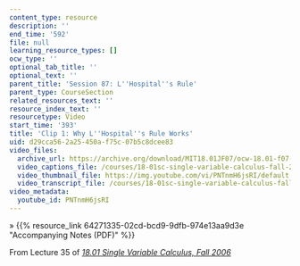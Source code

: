 ```yaml
---
content_type: resource
description: ''
end_time: '592'
file: null
learning_resource_types: []
ocw_type: ''
optional_tab_title: ''
optional_text: ''
parent_title: 'Session 87: L''Hospital''s Rule'
parent_type: CourseSection
related_resources_text: ''
resource_index_text: ''
resourcetype: Video
start_time: '393'
title: 'Clip 1: Why L''Hospital''s Rule Works'
uid: d29cca56-2a25-450a-f75c-07b5c8dcee83
video_files:
  archive_url: https://archive.org/download/MIT18.01JF07/ocw-18.01-f07-lec35_300k.mp4
  video_captions_file: /courses/18-01sc-single-variable-calculus-fall-2010/62725b79ec3f5bf69f4271a5881f4e6f_PNTnmH6jsRI.vtt
  video_thumbnail_file: https://img.youtube.com/vi/PNTnmH6jsRI/default.jpg
  video_transcript_file: /courses/18-01sc-single-variable-calculus-fall-2010/308406c82dfab0301cf127873b91259f_PNTnmH6jsRI.pdf
video_metadata:
  youtube_id: PNTnmH6jsRI
---
```


» {{% resource_link 64271335-02cd-bcd9-9dfb-974e13aa9d3e "Accompanying Notes (PDF)" %}}

From Lecture 35 of [_18.01 Single Variable Calculus, Fall 2006_](/courses/18-01-single-variable-calculus-fall-2006/video_galleries/video-lectures)

